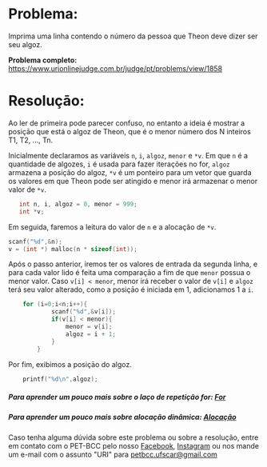 # Problema:

Imprima uma linha contendo o número da pessoa que Theon deve dizer ser seu algoz. 

**Problema completo:** https://www.urionlinejudge.com.br/judge/pt/problems/view/1858

# Resoluçāo:

Ao ler de primeira pode parecer confuso, no entanto a ideia é mostrar a posiçāo que está o algoz de Theon, que é o menor número dos N inteiros T1, T2, ..., Tn.

Inicialmente declaramos as variáveis `n`, `i`, `algoz`, `menor` e `*v`. Em que `n` é a quantidade de algozes, `i` é usada para fazer iterações no for, `algoz` armazena a posição do algoz, `*v` é um ponteiro para um vetor que guarda os valores em que Theon pode ser atingido e menor irá armazenar o menor valor de `*v`.

```c
   int n, i, algoz = 0, menor = 999;
   int *v;
```


Em seguida, faremos a leitura do valor de `n` e a alocação de `*v`.

```c
scanf("%d",&n);
v = (int *) malloc(n * sizeof(int));
```

Após o passo anterior, iremos ter os valores de entrada da segunda linha, e para cada valor lido é feita uma comparaçāo a fim de que `menor` possua o menor valor. Caso `v[i] < menor`, menor irá receber o valor de `v[i]` e `algoz` terá seu valor alterado, como a posiçāo é iniciada em 1, adicionamos 1 a `i`.


```c
    for (i=0;i<n;i++){
            scanf("%d",&v[i]);
            if(v[i] < menor){
                menor = v[i];
                algoz = i + 1;
            }
        }
```
Por fim, exibimos a posiçāo do algoz. 

```c
    printf("%d\n",algoz);
```

 
##### Para aprender um pouco mais sobre o laço de repetição for: [For](http://linguagemc.com.br/a-estrutura-de-repeticao-for-em-c/)
 
##### Para aprender um pouco mais sobre alocação dinâmica: [Alocação](http://linguagemc.com.br/alocacao-dinamica-de-memoria-em-c/)

 
Caso tenha alguma dúvida sobre este problema ou sobre a resolução, entre em contato com o PET-BCC pelo nosso
[Facebook](https://www.facebook.com/petbcc/),
[Instagram](https://www.instagram.com/petbcc.ufscar/)
ou nos mande um e-mail com o assunto "URI" para  petbcc.ufscar@gmail.com